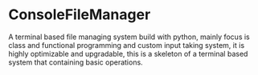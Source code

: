 # ConsoleFileManager
A terminal based file managing system build with python, mainly focus is class and functional programming and custom input taking system, it is highly optimizable and upgradable, this is a skeleton of a terminal based system that containing basic operations.
